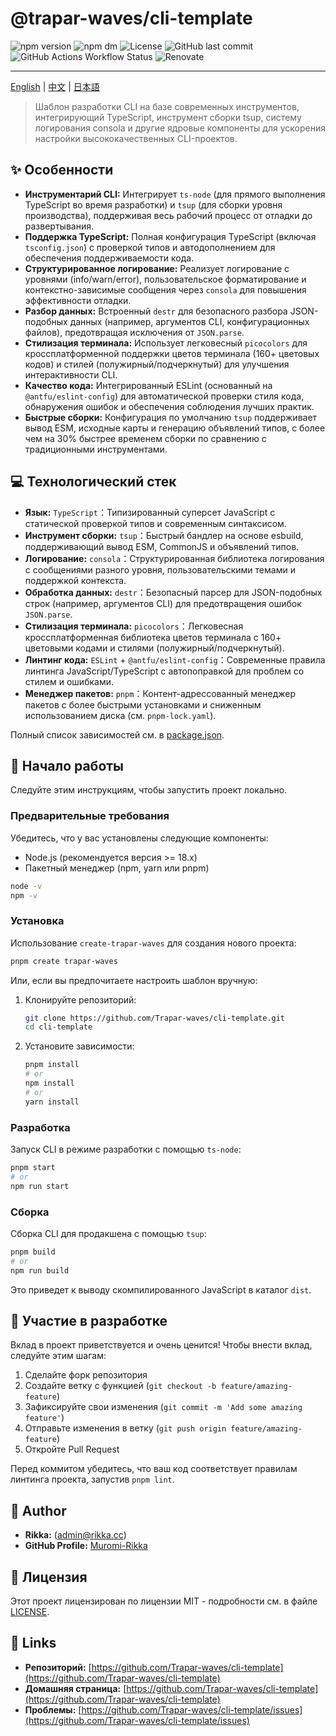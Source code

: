 # @trapar-waves/cli-template

![npm version](https://img.shields.io/npm/v/@trapar-waves/cli-template)
![npm dm](https://img.shields.io/npm/dm/@trapar-waves/cli-template)
![License](https://img.shields.io/github/license/Trapar-waves/cli-template)
![GitHub last commit](https://img.shields.io/github/last-commit/Trapar-waves/cli-template)
![GitHub Actions Workflow Status](https://img.shields.io/github/actions/workflow/status/Trapar-waves/cli-template/release.yml)
![Renovate](https://img.shields.io/badge/renovate-enabled-blue)

---

[English](../README.md) | [中文](/readme/README-CN.md) | [日本語](/readme/README-JP.md)

> Шаблон разработки CLI на базе современных инструментов, интегрирующий TypeScript, инструмент сборки tsup, систему логирования consola и другие ядровые компоненты для ускорения настройки высококачественных CLI-проектов.

## ✨ Особенности

- **Инструментарий CLI:** Интегрирует `ts-node` (для прямого выполнения TypeScript во время разработки) и `tsup` (для сборки уровня производства), поддерживая весь рабочий процесс от отладки до развертывания.
- **Поддержка TypeScript:** Полная конфигурация TypeScript (включая `tsconfig.json`) с проверкой типов и автодополнением для обеспечения поддерживаемости кода.
- **Структурированное логирование:** Реализует логирование с уровнями (info/warn/error), пользовательское форматирование и контекстно-зависимые сообщения через `consola` для повышения эффективности отладки.
- **Разбор данных:** Встроенный `destr` для безопасного разбора JSON-подобных данных (например, аргументов CLI, конфигурационных файлов), предотвращая исключения от `JSON.parse`.
- **Стилизация терминала:** Использует легковесный `picocolors` для кроссплатформенной поддержки цветов терминала (160+ цветовых кодов) и стилей (полужирный/подчеркнутый) для улучшения интерактивности CLI.
- **Качество кода:** Интегрированный ESLint (основанный на `@antfu/eslint-config`) для автоматической проверки стиля кода, обнаружения ошибок и обеспечения соблюдения лучших практик.
- **Быстрые сборки:** Конфигурация по умолчанию `tsup` поддерживает вывод ESM, исходные карты и генерацию объявлений типов, с более чем на 30% быстрее временем сборки по сравнению с традиционными инструментами.

## 💻 Технологический стек

- **Язык:** `TypeScript`：Типизированный суперсет JavaScript с статической проверкой типов и современным синтаксисом.
- **Инструмент сборки:** `tsup`：Быстрый бандлер на основе esbuild, поддерживающий вывод ESM, CommonJS и объявлений типов.
- **Логирование:** `consola`：Структурированная библиотека логирования с сообщениями разного уровня, пользовательскими темами и поддержкой контекста.
- **Обработка данных:** `destr`：Безопасный парсер для JSON-подобных строк (например, аргументов CLI) для предотвращения ошибок `JSON.parse`.
- **Стилизация терминала:** `picocolors`：Легковесная кроссплатформенная библиотека цветов терминала с 160+ цветовыми кодами и стилями (полужирный/подчеркнутый).
- **Линтинг кода:** `ESLint` + `@antfu/eslint-config`：Современные правила линтинга JavaScript/TypeScript с автопоправкой для проблем со стилем и ошибками.
- **Менеджер пакетов:** `pnpm`：Контент-адрессованный менеджер пакетов с более быстрыми установками и сниженным использованием диска (см. `pnpm-lock.yaml`).

Полный список зависимостей см. в [package.json](package.json).

## 🚀 Начало работы

Следуйте этим инструкциям, чтобы запустить проект локально.

### Предварительные требования

Убедитесь, что у вас установлены следующие компоненты:

- Node.js (рекомендуется версия >= 18.x)
- Пакетный менеджер (npm, yarn или pnpm)

```bash
node -v
npm -v
```

### Установка

Использование `create-trapar-waves` для создания нового проекта:

```bash
pnpm create trapar-waves
```

Или, если вы предпочитаете настроить шаблон вручную:

1. Клонируйте репозиторий:
   ```bash
   git clone https://github.com/Trapar-waves/cli-template.git
   cd cli-template
   ```
2. Установите зависимости:
   ```bash
   pnpm install
   # or
   npm install
   # or
   yarn install
   ```

### Разработка

Запуск CLI в режиме разработки с помощью `ts-node`:
```bash
pnpm start
# or
npm run start
```

### Сборка

Сборка CLI для продакшена с помощью `tsup`:
```bash
pnpm build
# or
npm run build
```

Это приведет к выводу скомпилированного JavaScript в каталог `dist`.

## 🤝 Участие в разработке

Вклад в проект приветствуется и очень ценится! Чтобы внести вклад, следуйте этим шагам:

1. Сделайте форк репозитория
2. Создайте ветку с функцией (`git checkout -b feature/amazing-feature`)
3. Зафиксируйте свои изменения (`git commit -m 'Add some amazing feature'`)
4. Отправьте изменения в ветку (`git push origin feature/amazing-feature`)
5. Откройте Pull Request

Перед коммитом убедитесь, что ваш код соответствует правилам линтинга проекта, запустив `pnpm lint`.

## 👤 Author

- **Rikka:** (admin@rikka.cc)
- **GitHub Profile:** [Muromi-Rikka](https://github.com/Muromi-Rikka)

## 📄 Лицензия

Этот проект лицензирован по лицензии MIT - подробности см. в файле [LICENSE](../LICENSE).

## 🔗 Links

- **Репозиторий:** [https://github.com/Trapar-waves/cli-template](https://github.com/Trapar-waves/cli-template)
- **Домашняя страница:** [https://github.com/Trapar-waves/cli-template](https://github.com/Trapar-waves/cli-template)
- **Проблемы:** [https://github.com/Trapar-waves/cli-template/issues](https://github.com/Trapar-waves/cli-template/issues)
